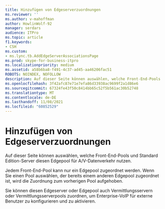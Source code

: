 ```yaml
---
title: Hinzufügen von Edgeserverzuordnungen
ms.reviewer: ''
ms.author: v-mahoffman
author: HowlinWolf-92
manager: serdars
audience: ITPro
ms.topic: article
f1.keywords:
- CSH
ms.custom:
- ms.lync.tb.AddEdgeServerAssociationsPage
ms.prod: skype-for-business-itpro
ms.localizationpriority: medium
ms.assetid: a58b6ba8-f491-4c37-ad45-aa46206fac51
ROBOTS: NOINDEX, NOFOLLOW
description: Auf dieser Seite können auswählen, welche Front-End-Pools und Standard Edition-Server diesen Edgepool für A/V-Datenverkehr nutzen.
ms.openlocfilehash: 3f42afc87e71e7efa86d33938ac9699f2a1d86e6
ms.sourcegitcommit: 67324fe43f50c8414bb65c52f5b561ac30b52748
ms.translationtype: MT
ms.contentlocale: de-DE
ms.lasthandoff: 11/08/2021
ms.locfileid: "60852529"
---
```

# <a name="add-edge-server-associations"></a>Hinzufügen von Edgeserverzuordnungen
 
Auf dieser Seite können auswählen, welche Front-End-Pools und Standard Edition-Server diesen Edgepool für A/V-Datenverkehr nutzen. 
  
Jedem Front-End-Pool kann nur ein Edgepool zugeordnet werden. Wenn Sie einen Pool auswählen, der bereits einem anderen Edgepool zugeordnet ist, wird die Zuordnung zum vorherigen Pool aufgehoben.
  
Sie können diesen Edgeserver oder Edgepool auch Vermittlungsservern oder Vermittlungsserverpools zuordnen, um Enterprise-VoIP für externe Benutzer zu konfigurieren und zu aktivieren.
  

